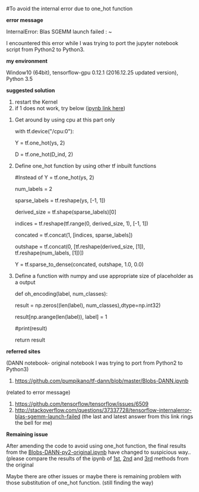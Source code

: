#To avoid the internal error due to one_hot function

**error message**

InternalError: Blas SGEMM launch failed : ~

I encountered this error while I was trying to port the jupyter notebook script from Python2 to Python3.

**my environment**

Window10 (64bit), tensorflow-gpu 0.12.1 (2016.12.25 updated version), Python 3.5

**suggested solution**

1. restart the Kernel
2. if 1 does not work, try below ([ipynb link here](https://github.com/jaejun-yoo/Three-ways-to-avoid-tf.one_hot-function-/blob/master/Three%20ways%20to%20avoid%20tf.one_hot()%20function%20.ipynb))

  1) Get around by using cpu at this part only
  
      with tf.device("/cpu:0"):
  
        Y = tf.one_hot(ys, 2)
      
        D = tf.one_hot(D_ind, 2)
      
  2) Define one_hot function by using other tf inbuilt functions
  
      #Instead of Y = tf.one_hot(ys, 2)
      
      num_labels = 2
      
      sparse_labels = tf.reshape(ys, [-1, 1])
      
      derived_size = tf.shape(sparse_labels)[0]
      
      indices = tf.reshape(tf.range(0, derived_size, 1), [-1, 1])
      
      concated = tf.concat(1, [indices, sparse_labels])
      
      outshape = tf.concat(0, [tf.reshape(derived_size, [1]), tf.reshape(num_labels, [1])])
      
      Y = tf.sparse_to_dense(concated, outshape, 1.0, 0.0)
      
  3) Define a function with numpy and use appropriate size of placeholder as a output
  
      def oh_encoding(label, num_classes):       
      
        result = np.zeros((len(label), num_classes),dtype=np.int32)

        result[np.arange(len(label)), label] = 1
        
        #print(result)
        
        return result

**referred sites**

(DANN notebook- original notebook I was trying to port from Python2 to Python3)

1. https://github.com/pumpikano/tf-dann/blob/master/Blobs-DANN.ipynb

(related to error message)

1. https://github.com/tensorflow/tensorflow/issues/6509
2. http://stackoverflow.com/questions/37337728/tensorflow-internalerror-blas-sgemm-launch-failed (the last and latest answer from this link rings the bell for me)

**Remaining issue**

After amending the code to avoid using one_hot function, the final results from the [Blobs-DANN-py2-original.ipynb](https://github.com/jaejun-yoo/Three-ways-to-avoid-tf.one_hot-function-/blob/master/Blobs-DANN-py2-original.ipynb) have changed to suspicious way..(please compare the results of the ipynb of [1st](https://github.com/jaejun-yoo/Three-ways-to-avoid-tf.one_hot-function-/blob/master/Blobs-DANN-py35-using-1st-method.ipynb), [2nd](https://github.com/jaejun-yoo/Three-ways-to-avoid-tf.one_hot-function-/blob/master/Blobs-DANN-py35-using-2nd-method.ipynb) and [3rd](https://github.com/jaejun-yoo/Three-ways-to-avoid-tf.one_hot-function-/blob/master/Blobs-DANN-py35-using-3rd-method.ipynb) methods from the original

Maybe there are other issues or maybe there is remaining problem with those substitution of one_hot function.  (still finding the way)
